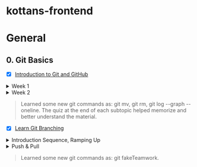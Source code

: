 # kottans-frontend

# General

## 0. Git Basics

- [x] [Introduction to Git and GitHub](https://www.coursera.org/learn/introduction-git-github)

<details>
<summary>Week 1</summary>

![Screenshot-image-link](task_0_git_basics/img/Introduction%20to%20Git%20and%20GitHub%20Week%201.jpg)

</details>

<details>
<summary>Week 2</summary>

![Screenshot-image-link](task_0_git_basics/img/Introduction%20to%20Git%20and%20GitHub%20Week%202.jpg)

</details>

>Learned some new git commands as: git mv, git rm, git log --graph --oneline. The quiz at the end of each subtopic helped memorize and better understand the material.

- [x] [Learn Git Branching](https://learngitbranching.js.org/)

<details>
<summary>Introduction Sequence, Ramping Up</summary>

![Screenshot-image-link](task_0_git_basics/img/Sequence%2C%20Ramping%20Up.jpg)

</details>

<details>
<summary>Push & Pull</summary>

![Screenshot-image-link](task_0_git_basics/img/Push%20%26%20Pull.jpg)

</details>

>Learned some new git commands as: git fakeTeamwork.

